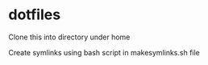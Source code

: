 # dotfiles

Clone this into directory under home

Create symlinks using bash script in makesymlinks.sh file
